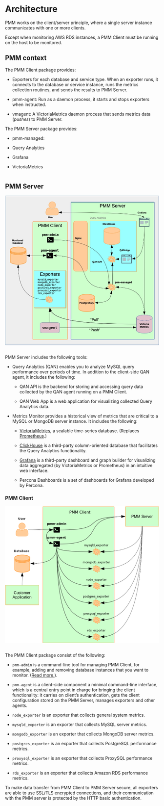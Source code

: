 # Architecture

PMM works on the client/server principle, where a single server instance communicates with one or more clients.

Except when monitoring AWS RDS instances, a PMM Client must be running on the host to be monitored.

## PMM context

The PMM Client package provides:

- Exporters for each database and service type. When an exporter runs, it connects to the database or service instance, runs the metrics collection routines, and sends the results to PMM Server.

- pmm-agent: Run as a daemon process, it starts and stops exporters when instructed.

- vmagent: A VictoriaMetrics daemon process that sends metrics data (*pushes*) to PMM Server.

The PMM Server package provides:

- pmm-managed:

- Query Analytics

- Grafana

- VictoriaMetrics

```plantuml source="resources/PMM_Containers.puml"
```

## PMM Server

![image](../_images/PMM_Architecture_Client_Server.jpg)

```plantuml source="resources/PMM_Components_Server.puml"
```

PMM Server includes the following tools:

- Query Analytics (QAN) enables you to analyze MySQL query performance over periods of time. In addition to the client-side QAN agent, it includes the following:

    - QAN API is the backend for storing and accessing query data collected by the QAN agent running on a PMM Client.

    - QAN Web App is a web application for visualizing collected Query Analytics data.

- Metrics Monitor provides a historical view of metrics that are critical to a MySQL or MongoDB server instance. It includes the following:

    - [VictoriaMetrics](https://github.com/VictoriaMetrics/VictoriaMetrics), a scalable time-series database. (Replaces [Prometheus](https://prometheus.io).)

    - [ClickHouse](https://clickhouse.tech/) is a third-party column-oriented database that facilitates the Query Analytics functionality.

    - [Grafana](http://docs.grafana.org/) is a third-party dashboard and graph builder for visualizing data aggregated (by VictoriaMetrics or Prometheus) in an intuitive web interface.

    - Percona Dashboards is a set of dashboards for Grafana developed by Percona.

### PMM Client

![image](../_images/diagram.pmm.client-architecture.png)

```plantuml source="resources/PMM_Components_Client.puml"
```

The PMM Client package consist of the following:

- `pmm-admin` is a command-line tool for managing PMM Client, for example, adding and removing database instances that you want to monitor. ([Read more.](../details/commands/pmm-admin.md)).

- `pmm-agent` is a client-side component a minimal command-line interface, which is a central entry point in charge for bringing the client functionality: it carries on client’s authentication, gets the client configuration stored on the PMM Server, manages exporters and other agents.

- `node_exporter` is an exporter that collects general system metrics.

- `mysqld_exporter` is an exporter that collects MySQL server metrics.

- `mongodb_exporter` is an exporter that collects MongoDB server metrics.

- `postgres_exporter` is an exporter that collects PostgreSQL performance metrics.

- `proxysql_exporter` is an exporter that collects ProxySQL performance metrics.

- `rds_exporter` is an exporter that collects Amazon RDS performance metrics.

To make data transfer from PMM Client to PMM Server secure, all exporters are able to use SSL/TLS encrypted connections, and their communication with the PMM server is protected by the HTTP basic authentication.
